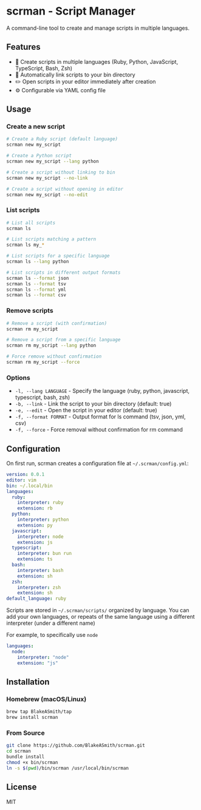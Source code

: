 # scrman - Script Manager

A command-line tool to create and manage scripts in multiple languages.

## Features

- 📝 Create scripts in multiple languages (Ruby, Python, JavaScript, TypeScript, Bash, Zsh)
- 🔗 Automatically link scripts to your bin directory
- ✏️ Open scripts in your editor immediately after creation
- ⚙️ Configurable via YAML config file

## Usage

### Create a new script

```bash
# Create a Ruby script (default language)
scrman new my_script

# Create a Python script
scrman new my_script --lang python

# Create a script without linking to bin
scrman new my_script --no-link

# Create a script without opening in editor
scrman new my_script --no-edit
```

### List scripts

```bash
# List all scripts
scrman ls

# List scripts matching a pattern
scrman ls my_*

# List scripts for a specific language
scrman ls --lang python

# List scripts in different output formats
scrman ls --format json
scrman ls --format tsv
scrman ls --format yml
scrman ls --format csv
```

### Remove scripts

```bash
# Remove a script (with confirmation)
scrman rm my_script

# Remove a script from a specific language
scrman rm my_script --lang python

# Force remove without confirmation
scrman rm my_script --force
```

### Options

- `-l, --lang LANGUAGE` - Specify the language (ruby, python, javascript, typescript, bash, zsh)
- `-b, --link` - Link the script to your bin directory (default: true)
- `-e, --edit` - Open the script in your editor (default: true)
- `-f, --format FORMAT` - Output format for ls command (tsv, json, yml, csv)
- `-f, --force` - Force removal without confirmation for rm command

## Configuration

On first run, scrman creates a configuration file at `~/.scrman/config.yml`:

```yaml
version: 0.0.1
editor: vim
bin: ~/.local/bin
languages:
  ruby:
    interpreter: ruby
    extension: rb
  python:
    interpreter: python
    extension: py
  javascript:
    interpreter: node
    extension: js
  typescript:
    interpreter: bun run
    extension: ts
  bash:
    interpreter: bash
    extension: sh
  zsh:
    interpreter: zsh
    extension: sh
default_language: ruby
```

Scripts are stored in `~/.scrman/scripts/` organized by language. You can add your own languages,
or repeats of the same language using a different interpreter (under a different name)

For example, to specifically use `node`
```yaml
languages:
  node:
    interpreter: "node"
    extension: "js" 
```

## Installation

### Homebrew (macOS/Linux)

```bash
brew tap BlakeASmith/tap
brew install scrman
```

### From Source

```bash
git clone https://github.com/BlakeASmith/scrman.git
cd scrman
bundle install
chmod +x bin/scrman
ln -s $(pwd)/bin/scrman /usr/local/bin/scrman
```

## License

MIT

